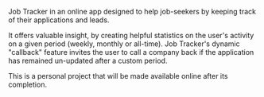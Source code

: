 Job Tracker in an online app designed to help job-seekers by keeping track of their applications and leads. 

It offers valuable insight, by creating helpful statistics on the user's activity on a given period (weekly, monthly or all-time). Job Tracker's dynamic "callback" feature invites the user to call a company back if the application has remained un-updated after a custom period. 

This is a personal project that will be made available online after its completion. 